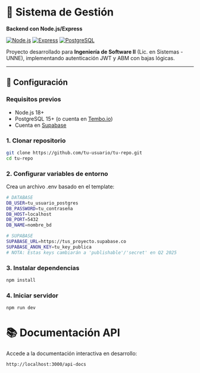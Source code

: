 # 🛒 Sistema de Gestión 
**Backend con Node.js/Express**  

[![Node.js](https://img.shields.io/badge/Node.js-18.x%2B-success)](https://nodejs.org/)
[![Express](https://img.shields.io/badge/Express-4.x-blue)](https://expressjs.com/)
[![PostgreSQL](https://img.shields.io/badge/PostgreSQL-15%2B-informational)](https://www.postgresql.org/)

Proyecto desarrollado para **Ingeniería de Software II** (Lic. en Sistemas - UNNE), implementando autenticación JWT y ABM con bajas lógicas.

---

## 🔧 Configuración

### Requisitos previos
- Node.js 18+
- PostgreSQL 15+ (o cuenta en [Tembo.io](https://tembo.io))
- Cuenta en [Supabase](https://supabase.com)

### 1. Clonar repositorio
```bash
git clone https://github.com/tu-usuario/tu-repo.git
cd tu-repo
```
### 2. Configurar variables de entorno
Crea un archivo .env basado en el template:
```bash
# DATABASE
DB_USER=tu_usuario_postgres
DB_PASSWORD=tu_contraseña
DB_HOST=localhost
DB_PORT=5432
DB_NAME=nombre_bd

# SUPABASE
SUPABASE_URL=https://tus_proyecto.supabase.co
SUPABASE_ANON_KEY=tu_key_publica
# NOTA: Estas keys cambiarán a 'publishable'/'secret' en Q2 2025
```

### 3. Instalar dependencias
```bash
npm install
```

### 4. Iniciar servidor
```bash
npm run dev
```

# 📚 Documentación API
Accede a la documentación interactiva en desarrollo:
```bash
http://localhost:3000/api-docs
```

